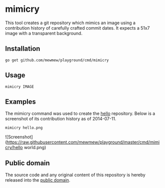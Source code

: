 # mimicry

This tool creates a git repository which mimics an image using a contribution
history of carefully crafted commit dates. It expects a 51x7 image with a
transparent background.

## Installation

	go get github.com/mewmew/playground/cmd/mimicry

## Usage

	mimicry IMAGE

## Examples

The mimicry command was used to create the [hello][] repository. Below is a screenshot of its contribution history as of 2014-07-11.

	mimicry hello.png

![Screenshot](https://raw.githubusercontent.com/mewmew/playground/master/cmd/mimicry/hello world.png)

[hello]: https://github.com/yumpie/hello

## Public domain

The source code and any original content of this repository is hereby released into the [public domain].

[public domain]: https://creativecommons.org/publicdomain/zero/1.0/
